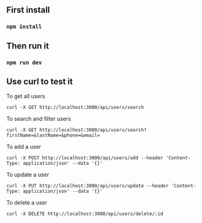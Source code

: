 ## First install

### `npm install`

## Then run it

### `npm run dev`

## Use curl to test it

To get all users

`curl -X GET http://localhost:3000/api/users/search`

To search and filter users

`curl -X GET http://localhost:3000/api/users/search?firstName=&lastName=&phone=&email=`

To add a user

`curl -X POST http://localhost:3000/api/users/add --header 'Content-Type: application/json' --data '{}'`

To update a user

`curl -X PUT http://localhost:3000/api/users/update --header 'Content-Type: application/json' --data '{}'`

To delete a user

`curl -X DELETE http://localhost:3000/api/users/delete/:id`
